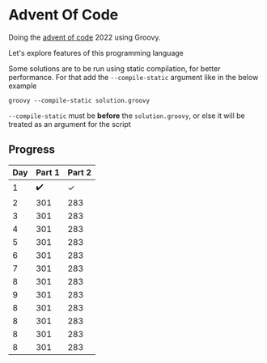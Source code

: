 # Advent Of Code

Doing the [advent of code](https://adventofcode.com) 2022 using Groovy.

Let's explore features of this programming language

Some solutions are to be run using static compilation, for better performance. For that add the `--compile-static`
argument like in the below example

```shell
groovy --compile-static solution.groovy
```

`--compile-static` must be **before** the `solution.groovy`, or else it will be treated as an argument for the script

## Progress


| Day | Part 1             | Part 2  |
|-----|--------------------|---------|
| 1   | :heavy_check_mark: | &check; |
| 2   | 301                | 283     |
| 3   | 301                | 283     |
| 4   | 301                | 283     |
| 5   | 301                | 283     |
| 6   | 301                | 283     |
| 7   | 301                | 283     |
| 8   | 301                | 283     |
| 9   | 301                | 283     |
| 8   | 301                | 283     |
| 8   | 301                | 283     |
| 8   | 301                | 283     |
| 8   | 301                | 283     |